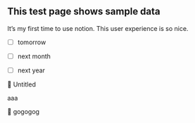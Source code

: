 ## This test page shows sample data

It’s my first time to use notion. This user experience is so nice.


- [ ] tomorrow
- [ ] next month
- [ ] next year



:page_facing_up: Untitled

aaa



:page_facing_up: gogogog















